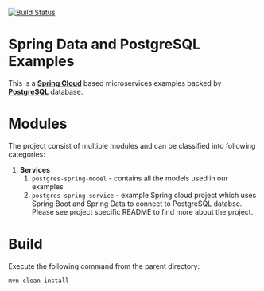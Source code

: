 [![Build Status][travis-badge]][travis-badge-url]

Spring Data and PostgreSQL Examples
=========================================
This is a [**Spring Cloud**](http://projects.spring.io/spring-cloud/) based microservices examples backed by
[**PostgreSQL**](https://www.postgresql.org/) database.

# Modules
The project consist of multiple modules and can be classified into following categories:

1. **Services**
    1. `postgres-spring-model` - contains all the models used in our examples
    2. `postgres-spring-service` - example Spring cloud project which uses Spring Boot and Spring Data to connect to PostgreSQL databse. 
    Please see project specific README to find more about the project.


# Build
Execute the following command from the parent directory:
```
mvn clean install
```

[travis-badge]: https://travis-ci.org/indrabasak/postgres-examples.svg?branch=master
[travis-badge-url]: https://travis-ci.org/indrabasak/postgres-examples/